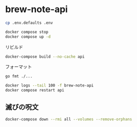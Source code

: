# brew-note-api

```sh
cp .env.defaults .env
```

```sh
docker compose stop
docker compose up -d
```

リビルド

```sh
docker-compose build --no-cache api
```

フォーマット

```sh
go fmt ./...
```

```sh
docker logs --tail 100 -f brew-note-api
docker compose restart api
```

## 滅びの呪文

```sh
docker-compose down --rmi all --volumes --remove-orphans
```
